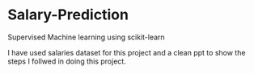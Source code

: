 # Salary-Prediction
Supervised Machine learning using scikit-learn

I have used salaries dataset for this project and a clean ppt to show the steps I follwed in doing this project.

